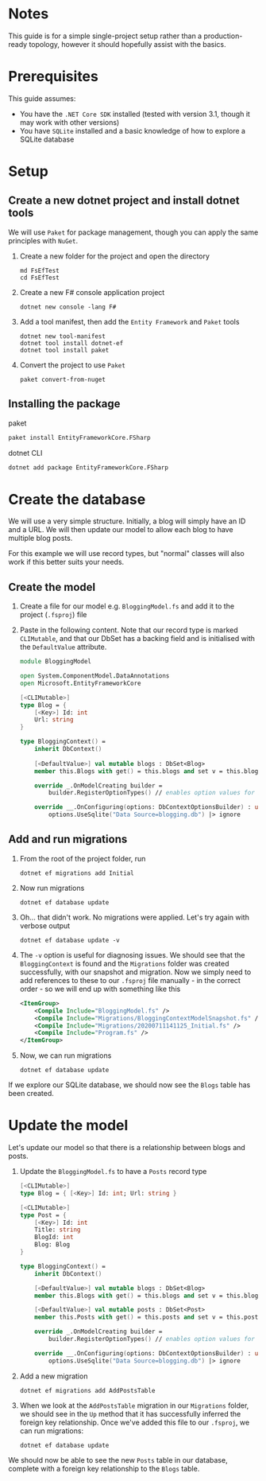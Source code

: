 # Notes

This guide is for a simple single-project setup rather than a production-ready topology, however it should hopefully assist with the basics.

# Prerequisites

This guide assumes:

- You have the `.NET Core SDK` installed (tested with version 3.1, though it may work with other versions)
- You have `SQLite` installed and a basic knowledge of how to explore a SQLite database

# Setup

## Create a new dotnet project and install dotnet tools

We will use `Paket` for package management, though you can apply the same principles with `NuGet`.

1. Create a new folder for the project and open the directory

    ```
    md FsEfTest
    cd FsEfTest
    ```

1. Create a new F# console application project

    `dotnet new console -lang F#`

1. Add a tool manifest, then add the `Entity Framework` and `Paket` tools

    ```
    dotnet new tool-manifest
    dotnet tool install dotnet-ef
    dotnet tool install paket
    ```

1. Convert the project to use `Paket`

    `paket convert-from-nuget`

## Installing the package
paket

```bash
paket install EntityFrameworkCore.FSharp
```

dotnet CLI

```bash
dotnet add package EntityFrameworkCore.FSharp
```

# Create the database

We will use a very simple structure. Initially, a blog will simply have an ID and a URL. We will then update our model to allow each blog to have multiple blog posts.

For this example we will use record types, but "normal" classes will also work if this better suits your needs.

## Create the model

1. Create a file for our model e.g. `BloggingModel.fs` and add it to the project (`.fsproj`) file
1. Paste in the following content. Note that our record type is marked `CLIMutable`, and that our DbSet has a backing field and is initialised with the `DefaultValue` attribute.

    ```fsharp
    module BloggingModel

    open System.ComponentModel.DataAnnotations
    open Microsoft.EntityFrameworkCore

    [<CLIMutable>]
    type Blog = {
        [<Key>] Id: int
        Url: string
    }

    type BloggingContext() =  
        inherit DbContext()
        
        [<DefaultValue>] val mutable blogs : DbSet<Blog>
        member this.Blogs with get() = this.blogs and set v = this.blogs <- v

        override _.OnModelCreating builder =
            builder.RegisterOptionTypes() // enables option values for all entities

        override __.OnConfiguring(options: DbContextOptionsBuilder) : unit =
            options.UseSqlite("Data Source=blogging.db") |> ignore
    ```

## Add and run migrations

1. From the root of the project folder, run

    `dotnet ef migrations add Initial`

1. Now run migrations

    `dotnet ef database update`

1. Oh... that didn't work. No migrations were applied. Let's try again with verbose output

    `dotnet ef database update -v`

1. The `-v` option is useful for diagnosing issues. We should see that the `BloggingContext` is found and the `Migrations` folder was created successfully, with our snapshot and migration. Now we simply need to add references to these to our `.fsproj` file manually - in the correct order - so we will end up with something like this

    ```xml
    <ItemGroup>
        <Compile Include="BloggingModel.fs" />
        <Compile Include="Migrations/BloggingContextModelSnapshot.fs" />
        <Compile Include="Migrations/20200711141125_Initial.fs" />
        <Compile Include="Program.fs" />
    </ItemGroup>
    ```

1. Now, we can run migrations

    `dotnet ef database update`

If we explore our SQLite database, we should now see the `Blogs` table has been created.

# Update the model

Let's update our model so that there is a relationship between blogs and posts.

1. Update the `BloggingModel.fs` to have a `Posts` record type

    ```fsharp
    [<CLIMutable>] 
    type Blog = { [<Key>] Id: int; Url: string }

    [<CLIMutable>] 
    type Post = {
        [<Key>] Id: int
        Title: string
        BlogId: int
        Blog: Blog
    }

    type BloggingContext() =  
        inherit DbContext()

        [<DefaultValue>] val mutable blogs : DbSet<Blog>
        member this.Blogs with get() = this.blogs and set v = this.blogs <- v

        [<DefaultValue>] val mutable posts : DbSet<Post>
        member this.Posts with get() = this.posts and set v = this.posts <- v

        override _.OnModelCreating builder =
            builder.RegisterOptionTypes() // enables option values for all entities

        override __.OnConfiguring(options: DbContextOptionsBuilder) : unit =
            options.UseSqlite("Data Source=blogging.db") |> ignore
    ```

1. Add a new migration

    `dotnet ef migrations add AddPostsTable`

1. When we look at the `AddPostsTable` migration in our `Migrations` folder, we should see in the `Up` method that it has successfully inferred the foreign key relationship. Once we've added this file to our `.fsproj`, we can run migrations:

    `dotnet ef database update`

We should now be able to see the new `Posts` table in our database, complete with a foreign key relationship to the `Blogs` table.

